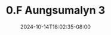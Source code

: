 --- 
title: "0.F Aungsumalyn 3"
description: "   video bokep 0.F Aungsumalyn 3   full vidio terbaru"
date: 2024-10-14T18:02:35-08:00
file_code: "aw2wqln37vzg"
draft: false
cover: "1uz57g5bdp2ae4j2.jpg"
tags: ["Aungsumalyn", "bokep-indo", "bokep-viral", "bokep-ig"]
length: 60
fld_id: "1483184"
foldername: "Aungsumalyn"
categories: ["Aungsumalyn"]
views: 6
---